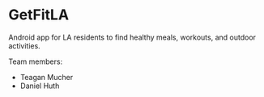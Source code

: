 # GetFitLA

Android app for LA residents to find healthy meals, workouts, and outdoor activities.

Team members:
* Teagan Mucher
* Daniel Huth